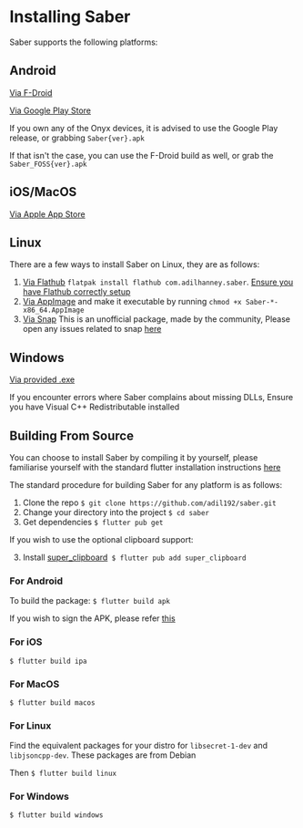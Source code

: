 # Installing Saber

Saber supports the following platforms:

## Android
[Via F-Droid](https://f-droid.org/packages/com.adilhanney.saber/)

[Via Google Play Store](https://play.google.com/store/apps/details?id=com.adilhanney.saber)

If you own any of the Onyx devices, it is advised to use the Google Play release, or grabbing `Saber{ver}.apk`

If that isn't the case, you can use the F-Droid build as well, or grab the `Saber_FOSS{ver}.apk`

## iOS/MacOS
[Via Apple App Store](https://apps.apple.com/us/app/saber/id1671523739)

## Linux
There are a few ways to install Saber on Linux, they are as follows:

1. [Via Flathub](https://flathub.org/apps/com.adilhanney.saber) `flatpak install flathub com.adilhanney.saber`. [Ensure you have Flathub correctly setup](https://flatpak.org/setup/)
2. [Via AppImage](https://github.com/adil192/saber/releases) and make it executable by running `chmod +x Saber-*-x86_64.AppImage`
3. [Via Snap](https://snapcraft.io/saber) This is an unofficial package, made by the community, Please open any issues related to snap [here](https://github.com/soumyaDghosh/saber)

## Windows
[Via provided .exe](https://github.com/adil192/saber/releases)

If you encounter errors where Saber complains about missing DLLs, Ensure you have Visual C++ Redistributable installed 

## Building From Source
You can choose to install Saber by compiling it by yourself, please familiarise yourself with the standard flutter installation instructions [here](https://docs.flutter.dev/get-started/install)

The standard procedure for building Saber for any platform is as follows:

1. Clone the repo `$ git clone https://github.com/adil192/saber.git`
2. Change your directory into the project `$ cd saber`
2. Get dependencies `$ flutter pub get`

If you wish to use the optional clipboard support:

3. Install [super_clipboard](https://pub.dev/packages/super_clipboard/install)` $ flutter pub add super_clipboard`

### For Android
To build the package:
`$ flutter build apk`

If you wish to sign the APK, please refer [this](https://docs.flutter.dev/deployment/android#create-an-upload-keystore)

### For iOS
`$ flutter build ipa`

### For MacOS
`$ flutter build macos`

### For Linux
Find the equivalent packages for your distro for `libsecret-1-dev` and `libjsoncpp-dev`. These packages are from Debian

Then `$ flutter build linux`

### For Windows
`$ flutter build windows`
